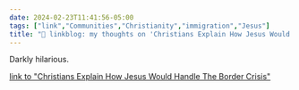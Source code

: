 ```yaml
---
date: 2024-02-23T11:41:56-05:00
tags: ["link","Communities","Christianity","immigration","Jesus"]
title: "🔗 linkblog: my thoughts on 'Christians Explain How Jesus Would Handle The Border Crisis'"
---
```

Darkly hilarious.

[link to "Christians Explain How Jesus Would Handle The Border Crisis"](https://www.theonion.com/christians-explain-how-jesus-would-handle-the-border-cr-1851279578)